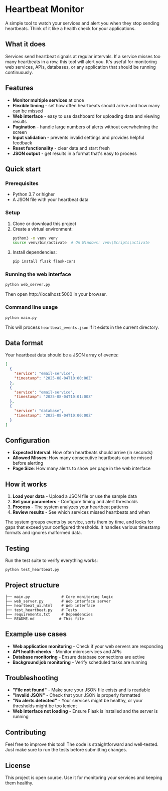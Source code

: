 # Heartbeat Monitor

A simple tool to watch your services and alert you when they stop sending heartbeats. Think of it like a health check for your applications.

## What it does

Services send heartbeat signals at regular intervals. If a service misses too many heartbeats in a row, this tool will alert you. It's useful for monitoring web services, APIs, databases, or any application that should be running continuously.

## Features

- **Monitor multiple services** at once
- **Flexible timing** - set how often heartbeats should arrive and how many can be missed
- **Web interface** - easy to use dashboard for uploading data and viewing results
- **Pagination** - handle large numbers of alerts without overwhelming the screen
- **Input validation** - prevents invalid settings and provides helpful feedback
- **Reset functionality** - clear data and start fresh
- **JSON output** - get results in a format that's easy to process

## Quick start

### Prerequisites

- Python 3.7 or higher
- A JSON file with your heartbeat data

### Setup

1. Clone or download this project
2. Create a virtual environment:
   ```bash
   python3 -m venv venv
   source venv/bin/activate  # On Windows: venv\Scripts\activate
   ```
3. Install dependencies:
   ```bash
   pip install flask flask-cors
   ```

### Running the web interface

```bash
python web_server.py
```

Then open http://localhost:5000 in your browser.

### Command line usage

```bash
python main.py
```

This will process `heartbeat_events.json` if it exists in the current directory.

## Data format

Your heartbeat data should be a JSON array of events:

```json
[
  {
    "service": "email-service",
    "timestamp": "2025-08-04T10:00:00Z"
  },
  {
    "service": "email-service",
    "timestamp": "2025-08-04T10:01:00Z"
  },
  {
    "service": "database",
    "timestamp": "2025-08-04T10:00:00Z"
  }
]
```

## Configuration

- **Expected Interval**: How often heartbeats should arrive (in seconds)
- **Allowed Misses**: How many consecutive heartbeats can be missed before alerting
- **Page Size**: How many alerts to show per page in the web interface

## How it works

1. **Load your data** - Upload a JSON file or use the sample data
2. **Set your parameters** - Configure timing and alert thresholds
3. **Process** - The system analyzes your heartbeat patterns
4. **Review results** - See which services missed heartbeats and when

The system groups events by service, sorts them by time, and looks for gaps that exceed your configured thresholds. It handles various timestamp formats and ignores malformed data.

## Testing

Run the test suite to verify everything works:

```bash
python test_heartbeat.py
```

## Project structure

```
├── main.py              # Core monitoring logic
├── web_server.py        # Web interface server
├── heartbeat_ui.html    # Web interface
├── test_heartbeat.py    # Tests
├── requirements.txt     # Dependencies
└── README.md           # This file
```

## Example use cases

- **Web application monitoring** - Check if your web servers are responding
- **API health checks** - Monitor microservices and APIs
- **Database monitoring** - Ensure database connections are active
- **Background job monitoring** - Verify scheduled tasks are running

## Troubleshooting

- **"File not found"** - Make sure your JSON file exists and is readable
- **"Invalid JSON"** - Check that your JSON is properly formatted
- **"No alerts detected"** - Your services might be healthy, or your thresholds might be too lenient
- **Web interface not loading** - Ensure Flask is installed and the server is running

## Contributing

Feel free to improve this tool! The code is straightforward and well-tested. Just make sure to run the tests before submitting changes.

## License

This project is open source. Use it for monitoring your services and keeping them healthy.
